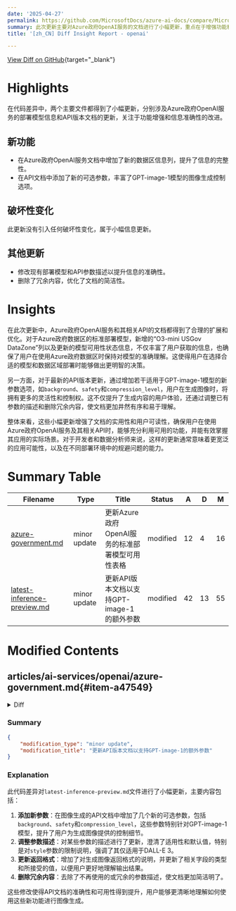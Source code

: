 ```yaml
---
date: '2025-04-27'
permalink: https://github.com/MicrosoftDocs/azure-ai-docs/compare/MicrosoftDocs:8f8bd66...MicrosoftDocs:0b33f02
summary: 此次更新主要对Azure政府OpenAI服务的文档进行了小幅更新，重点在于增强功能和提高信息准确性。新增内容包括在OpenAI服务文档中增加了数据区信息列，提升了信息的完整性。此外，API文档为GPT-image-1模型添加了新的可选参数，增加了用户对图像生成的控制选项。更新过程中没有引入破坏性变化，主要是信息更新和简化了文档结构，从而提升了可读性。这些改进使用户在使用服务和API时能够做出更明智的决策，同时也为开发者和数据分析师提供了更广泛的应用可能性。
title: '[zh_CN] Diff Insight Report - openai'

---
```


[View Diff on GitHub](https://github.com/MicrosoftDocs/azure-ai-docs/compare/MicrosoftDocs:8f8bd66...MicrosoftDocs:0b33f02){target="_blank"}

# Highlights
在代码差异中，两个主要文件都得到了小幅更新，分别涉及Azure政府OpenAI服务的部署模型信息和API版本文档的更新，关注于功能增强和信息准确性的改进。

## 新功能
- 在Azure政府OpenAI服务文档中增加了新的数据区信息列，提升了信息的完整性。
- 在API文档中添加了新的可选参数，丰富了GPT-image-1模型的图像生成控制选项。

## 破坏性变化
此更新没有引入任何破坏性变化，属于小幅信息更新。

## 其他更新
- 修改现有部署模型和API参数描述以提升信息的准确性。
- 删除了冗余内容，优化了文档的简洁性。

# Insights
在此次更新中，Azure政府OpenAI服务和其相关API的文档都得到了合理的扩展和优化。对于Azure政府数据区的标准部署模型，新增的“O3-mini USGov DataZone”列以及更新的模型可用性状态信息，不仅丰富了用户获取的信息，也确保了用户在使用Azure政府数据区时保持对模型的准确理解。这使得用户在选择合适的模型和数据区域部署时能够做出更明智的决策。

另一方面，对于最新的API版本更新，通过增加若干适用于GPT-image-1模型的新参数选项，如`background`、`safety`和`compression_level`，用户在生成图像时，将拥有更多的灵活性和控制权。这不仅提升了生成内容的用户体验，还通过调整已有参数的描述和删除冗余内容，使文档更加井然有序和易于理解。

整体来看，这些小幅更新增强了文档的实用性和用户可读性，确保用户在使用Azure政府OpenAI服务及其相关API时，能够充分利用可用的功能，并能有效掌握其应用的实际场景。对于开发者和数据分析师来说，这样的更新通常意味着更宽泛的应用可能性，以及在不同部署环境中的规避问题的能力。

# Summary Table
|  Filename  | Type |    Title    | Status | A  | D  | M  |
|------------|------|-------------|--------|----|----|----|
| [azure-government.md](#item-a47549) | minor update | 更新Azure政府OpenAI服务的标准部署模型可用性表格 | modified | 12 | 4 | 16 | 
| [latest-inference-preview.md](#item-24bf0f) | minor update | 更新API版本文档以支持GPT-image-1的额外参数 | modified | 42 | 13 | 55 | 


# Modified Contents
## articles/ai-services/openai/azure-government.md{#item-a47549}

<details>
<summary>Diff</summary>
````diff
@@ -24,10 +24,18 @@ The following sections show model availability by region and deployment type. Mo
 <br>
 
 ## Standard deployment model availability
-|   **Region**  | **gpt-4o**, **2024-05-13** | **gpt-4o-mini**, **2024-07-18** | **gpt-4**, **1106-Preview** | **gpt-35-turbo**, **0125** | **gpt-35-turbo**, **1106** | **text-embedding-3-large**, **1** | **text-embedding-ada-002**, **2** |
-|:--------------|:--------------------------:|:-------------------------------:|:---------------------------:|:--------------------------:|:--------------------------:|:---------------------------------:|:---------------------------------:|
-| usgovarizona  | ✅ | ✅ | ✅ | ✅ | -  | ✅ | ✅ |
-| usgovvirginia | ✅ | -  | ✅ | ✅ | ✅ |  - | ✅ |
+|   **Region**  | **o3-mini USGov DataZone** | **gpt-4o**, **2024-05-13** | **gpt-4o-mini**, **2024-07-18** | **gpt-4**, **1106-Preview** | **gpt-35-turbo**, **0125** | **gpt-35-turbo**, **1106** | **text-embedding-3-large**, **1** | **text-embedding-ada-002**, **2** |
+|:--------------|:--------------------------:|:--------------------------:|:-------------------------------:|:---------------------------:|:--------------------------:|:--------------------------:|:---------------------------------:|:---------------------------------:|
+| usgovarizona  | ✅ | ✅ | ✅ | ✅ | ✅ | -  | ✅ | ✅ |
+| usgovvirginia | ✅ | ✅ | -  | ✅ | ✅ | ✅ |  - | ✅ |
+
+* USGov DataZone provides access to the model from both usgovarizona and usgovvirginia.
+* Data stored at rest remains in the designated Azure region of the resource.
+* Data may be processed for inferencing in either of the two Azure Government regions. 
+
+SKU name in code: DataZoneStandard
+
+Data zone standard deployments are available in the same Azure OpenAI resource as all other Azure OpenAI deployment types but allow you to leverage Azure global infrastructure to dynamically route traffic to the data center within the Microsoft defined data zone with the best availability for each request. Data zone standard provides higher default quotas than our Azure geography-based deployment types.
 
 To request quota increases for these models, submit a request at [https://aka.ms/AOAIGovQuota](https://aka.ms/AOAIGovQuota). Note the following maximum quota limits allowed via that form:
 
````
</details>

### Summary

```json
{
    "modification_type": "minor update",
    "modification_title": "更新Azure政府OpenAI服务的标准部署模型可用性表格"
}
```

### Explanation
此代码差异对文件`azure-government.md`进行了小幅更新，主要涉及标准部署模型的可用性表格和相关说明的修改。更新内容包括：

1. **新增表格列**：在现有表格中增加了“O3-mini USGov DataZone”这一列，并重新组织了模型的可用性信息。
2. **更新模型可用性**：根据Azure政府数据区的要求，修改了`usgovarizona`和`usgovvirginia`的模型可用性状态，确保信息的准确性和完整性。
3. **添加额外说明**：新增了关于USGov DataZone的信息，包括数据存储和处理方式的说明，以及SKU名称和数据区标准部署的优势。

这些调整确保了文档中关于Azure OpenAI服务的最新信息对于用户的清晰表达。

## articles/ai-services/openai/includes/api-versions/latest-inference-preview.md{#item-24bf0f}

<details>
<summary>Diff</summary>
````diff
@@ -1215,17 +1215,21 @@ Generates a batch of images from a text caption on a given DALL-E or GPT-image-1
 
 **Content-Type**: application/json
 
+
 | Name | Type | Description | Required | Default |
 |------|------|-------------|----------|---------|
 | n | integer | The number of images to generate. | No | 1 |
 | prompt | string | A text description of the desired image(s). The maximum length is 4000 characters. | Yes |  |
 | quality | [imageQuality](#imagequality) | The quality of the image that will be generated. | No | standard (for DALL-E)</br>high (for GPT-image-1) |
 | response_format | [imagesResponseFormat](#imagesresponseformat) | The format in which the generated images are returned. | No | url |
 | size | [imageSize](#imagesize) | The size of the generated images. | No | 1024x1024 |
-| style | [imageStyle](#imagestyle) | The style of the generated images. | No | vivid |
+| style | [imageStyle](#imagestyle) | The style of the generated images. (DALL-E 3 only)| No | vivid |
 | user | string | A unique identifier representing your end-user, which can help to monitor and detect abuse. | No |  |
-| output_format | string | The format in which the generated images are returned. GPT-image-1 models only. | No | PNG |
-| output_compression | integer | The compression level (on a scale of 0-100) of the generated images. GPT-image-1 | No | 0 |
+| output_format | [imageOutputFormat](#imageoutputformat) | The format in which the generated images are returned. (GPT-image-1 only) | No | PNG |
+| safety | [imageSafety](#imagesafety) | The safety setting of the image generation process. (GPT-image-1 only) | No | auto |
+ | No | auto |
+| background | [imageBackground](#imagebackground) | The desired appearance of the background of the image. (GPT-image-1 only) | No | auto |
+| compression_level | integer | The compression level (on a scale of 0-100) of the generated images. (GPT-image-1 only) | No | 0 |
 
 ### Responses
 
@@ -1355,6 +1359,7 @@ Generates an image based on an input image and text prompt instructions. Require
 
 **Content-Type**: application/json
 
+
 | Name | Type | Description | Required | Default |
 |------|------|-------------|----------|---------|
 | image | file | The input image to edit. Must be a valid image URL or base64-encoded image. | Yes |  |
@@ -1364,10 +1369,8 @@ Generates an image based on an input image and text prompt instructions. Require
 | quality | string | The quality of the image that will be generated. Values are 'low', 'medium', 'high' | No | high |
 | response_format | [imagesResponseFormat](#imagesresponseformat) | The format in which the generated images are returned. | No | url |
 | size | [imageSize](#imagesize) | The size of the generated images. | No | 1024x1024 |
-| style | [imageStyle](#imagestyle) | The style of the generated images. | No | vivid |
 | user | string | A unique identifier representing your end-user, which can help to monitor and detect abuse. | No |  |
 | output_format | [imageOutputFormat](#imageoutputformat) | The format in which the generated images are returned. | No | PNG |
-| output_compression | integer | The compression level (on a scale of 0-100) of the generated images. GPT-image-1 | No | 0 |
 
 
 ### Responses
@@ -6121,13 +6124,24 @@ Speech request.
 | speed | number | The speed of the synthesized audio. Select a value from `0.25` to `4.0`. `1.0` is the default. | No | 1.0 |
 | voice | enum | The voice to use for speech synthesis.<br>Possible values: `alloy`, `echo`, `fable`, `onyx`, `nova`, `shimmer` | Yes |  |
 
+### imageBackground
+
+The desired appearance of the background of the image.
+
+| Property | Value |
+|----------|-------|
+| **Description** | The desired appearance of the background of the image. |
+| **Type** | string |
+| **Default** | auto |
+| **Values** | `transparent`</br>`opaque`</br>`auto`|
+
 ### imageOutputFormat
 
-The requested output format for the generated image.
+The format in which the generated images are returned.
 
 | Property | Value |
 |----------|-------|
-| **Description** | The requested output format for the generated image. |
+| **Description** | The format in which the generated images are returned. |
 | **Type** | string |
 | **Default** | PNG |
 | **Values** | `PNG`<br>`JPEG` |
@@ -6154,6 +6168,19 @@ The format in which the generated images are returned.
 | **Default** | url |
 | **Values** | `url`<br>`b64_json` |
 
+### imageSafety
+
+The safety setting of the image generation process.
+
+| Property | Value |
+|----------|-------|
+| **Description** | The safety setting of the image generation process. |
+| **Type** | string |
+| **Default** | auto |
+| **Values** | `strict`</br>`auto`|
+
+
+
 ### imageSize
 
 The size of the generated images.
@@ -6163,7 +6190,7 @@ The size of the generated images.
 | **Description** | The size of the generated images. |
 | **Type** | string |
 | **Default** | 1024x1024 |
-| **Values** | `256x256`<br>`512x512`<br>`1792x1024`<br>`1024x1792`<br>`1024x1024` |
+| **Values** | `256x256`, `512x512`, `1792x1024`, `1024x1792`, `1024x1024` (for DALL-E)</br>`1024x1024`, `1024x1536`, `1536x1024` (for GPT-image-1) |
 
 ### imageStyle
 
@@ -6185,10 +6212,13 @@ The style of the generated images.
 | quality | [imageQuality](#imagequality) | The quality of the image that will be generated. | No | standard (for DALL-E)</br>high (for GPT-image-1) |
 | response_format | [imagesResponseFormat](#imagesresponseformat) | The format in which the generated images are returned. | No | url |
 | size | [imageSize](#imagesize) | The size of the generated images. | No | 1024x1024 |
-| style | [imageStyle](#imagestyle) | The style of the generated images. | No | vivid |
+| style | [imageStyle](#imagestyle) | The style of the generated images. (DALL-E 3 only)| No | vivid |
 | user | string | A unique identifier representing your end-user, which can help to monitor and detect abuse. | No |  |
-| output_format | string | The format in which the generated images are returned. GPT-image-1 models only. | No | PNG |
-| output_compression | integer | The compression level (on a scale of 0-100) of the generated images. GPT-image-1 | No | 0 |
+| output_format | [imageOutputFormat](#imageoutputformat) | The format in which the generated images are returned. (GPT-image-1 only) | No | PNG |
+| safety | [imageSafety](#imagesafety) | The safety setting of the image generation process. (GPT-image-1 only) | No | auto |
+ | No | auto |
+| background | [imageBackground](#imagebackground) | The desired appearance of the background of the image. (GPT-image-1 only) | No | auto |
+| compression_level | integer | The compression level (on a scale of 0-100) of the generated images. (GPT-image-1 only) | No | 0 |
 
 ### imageEditsRequest
 
@@ -6202,10 +6232,9 @@ The style of the generated images.
 | quality | string | The quality of the image that will be generated. Values are 'low', 'medium', 'high' | No | high |
 | response_format | [imagesResponseFormat](#imagesresponseformat) | The format in which the generated images are returned. | No | url |
 | size | [imageSize](#imagesize) | The size of the generated images. | No | 1024x1024 |
-| style | [imageStyle](#imagestyle) | The style of the generated images. | No | vivid |
 | user | string | A unique identifier representing your end-user, which can help to monitor and detect abuse. | No |  |
 | output_format | [imageOutputFormat](#imageoutputformat) | The format in which the generated images are returned. | No | PNG |
-| output_compression | integer | The compression level (on a scale of 0-100) of the generated images. GPT-image-1 | No | 0 |
+
 
 
 
````
</details>

### Summary

```json
{
    "modification_type": "minor update",
    "modification_title": "更新API版本文档以支持GPT-image-1的额外参数"
}
```

### Explanation
此代码差异对`latest-inference-preview.md`文件进行了小幅更新，主要内容包括：

1. **添加新参数**：在图像生成的API文档中增加了几个新的可选参数，包括`background`、`safety`和`compression_level`，这些参数特别针对GPT-image-1模型，提升了用户为生成图像提供的控制细节。
2. **调整参数描述**：对某些参数的描述进行了更新，澄清了适用性和默认值，特别是对`style`参数的限制说明，强调了其仅适用于DALL-E 3。
3. **更新返回格式**：增加了对生成图像返回格式的说明，并更新了相关字段的类型和所接受的值，以便用户更好地理解输出结果。
4. **删除冗余内容**：去除了不再使用的或冗余的参数描述，使文档更加简洁明了。

这些修改使得API文档的准确性和可用性得到提升，用户能够更清晰地理解如何使用这些新功能进行图像生成。


